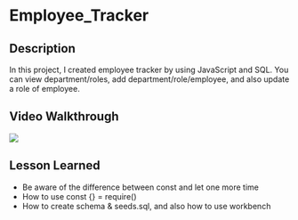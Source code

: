 # Employee_Tracker

## Description
In this project, I created employee tracker by using JavaScript and SQL. You can view department/roles, add department/role/employee, and also update a role of employee.

## Video Walkthrough
<img src="src/walkthrough.gif" />

## Lesson Learned
* Be aware of the difference between const and let one more time
* How to use const {} = require()
* How to create schema & seeds.sql, and also how to use workbench